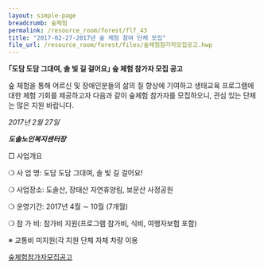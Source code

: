 ```yaml
--- 
layout: simple-page 
breadcrumb: 숲체험 
permalink: /resource_room/forest/flf_43
title: "2017-02-27-2017년 숲 체험 참여 단체 모집"
file_url: /resource_room/forest/files/숲체험참가자모집공고.hwp
--- 
```


**｢도담 도담 그대여, 솔 빛 길 걸어요｣ 숲 체험 참가자 모집 공고**


숲 체험을 통해 어르신 및 장애인분들의 삶의 질 향상에 기여하고 생태교육 프로그램에 대한 체험 기회를 제공하고자 다음과 같이 숲체험 참가자를 모집하오니, 관심 있는 단체는 많은 지원 바랍니다.

*2017년 2월 27일*

***도솔노인복지센터장***

 

□ 사업개요

❍ 사 업 명: 도담 도담 그대여, 솔 빛 길 걸어요!

❍ 사업장소: 도솔산, 장태산 자연휴양림, 보문산 사정공원

❍ 운영기간: 2017년 4월 ∼ 10월 (7개월)

❍ 참 가 비: 참가비 지원(프로그램 참가비, 식비, 여행자보험 포함)

※ 교통비 미지원(각 지원 단체 자체 차량 이용

[숲체험참가자모집공고](/resource_room/forest/files/숲체험참가자모집공고.hwp)